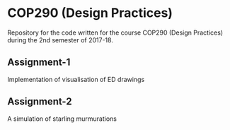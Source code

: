# COP290 (Design Practices)
Repository for the code written for the course COP290 (Design Practices) during the 2nd semester of 2017-18. 

## Assignment-1
Implementation of visualisation of ED drawings

## Assignment-2
A simulation of starling murmurations
